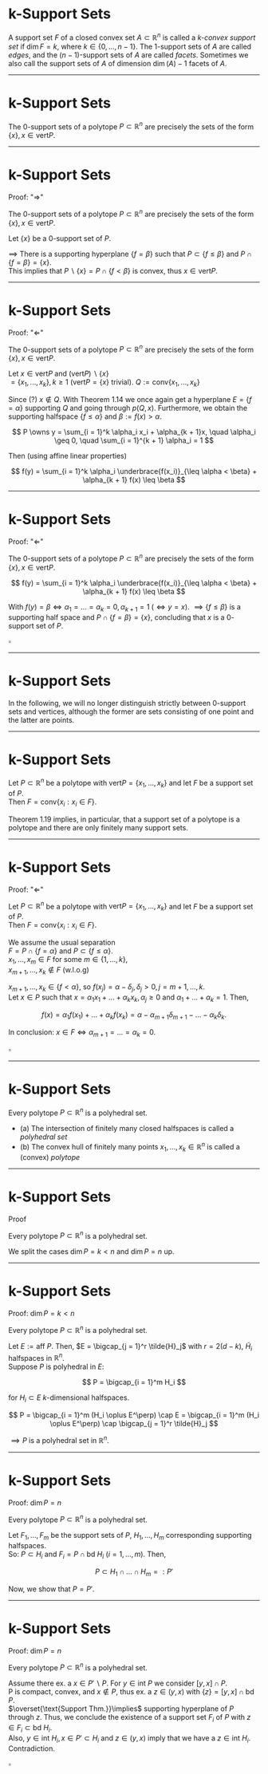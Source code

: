 # k-Support Sets

<Definition label="1.10">

A support set $F$ of a closed convex set $A \subset \mathbb{R}^n$ is called a _$k$-convex support set_ if $\dim F = k$, where $k \in \{0, ..., n - 1\}$.
The $1$-support sets of $A$ are called _edges_, and the $(n - 1)$-support sets of $A$ are called _facets_.
Sometimes we also call the support sets of $A$ of dimension $\dim(A) - 1$ facets of $A$.

</Definition>

---

# k-Support Sets

<Theorem label="1.18">

The $0$-support sets of a polytope $P \subset \mathbb{R}^n$ are precisely the sets of the form $\{x\}, x \in \text{vert} P$.

</Theorem>

---

# k-Support Sets

Proof: "$\Rightarrow$"

<div class="w-58% place-self-end -mt-24 -mr-6">
<Theorem label="1.18">

The $0$-support sets of a polytope $P \subset \mathbb{R}^n$ are precisely the sets of the form $\{x\}, x \in \text{vert} P$.

</Theorem>
</div>

<div class="-mt-10">

Let $\{x\}$ be a $0$-support set of $P$.

$\implies$ There is a supporting hyperplane $\{f = \beta\}$ such that $P \subset \{f \leq \beta\}$ and $P \cap \{f = \beta\} = \{x\}$. \
This implies that $P \backslash \{x\} = P \cap \{f < \beta\}$ is convex, thus $x \in \text{vert} P$.

</div>

---

# k-Support Sets

Proof: "$\Leftarrow$"

<div class="w-58% place-self-end -mt-24 -mr-6">
<Theorem label="1.18">

The $0$-support sets of a polytope $P \subset \mathbb{R}^n$ are precisely the sets of the form $\{x\}, x \in \text{vert} P$.

</Theorem>
</div>

<div class="-mt-10">

Let $x \in \text{vert}P$ and $(\text{vert}P) \backslash \{x\}$ \
$= \{x_1, ..., x_k\}, k \geq 1$ ($\text{vert}P = \{x\}$ trivial).
$Q := \text{conv}\{x_1, ..., x_k\}$

Since (?) $x \notin Q$.
With Theorem 1.14 we once again get a hyperplane $E = \{f = \alpha\}$ supporting $Q$ and going through $p(Q, x)$.
Furthermore, we obtain the supporting halfspace $\{f \leq \alpha\}$ and $\beta := f(x) > \alpha$.

$$
P \owns y = \sum_{i = 1}^k \alpha_i x_i + \alpha_{k + 1}x, \quad \alpha_i \geq 0, \quad \sum_{i = 1}^{k + 1} \alpha_i = 1
$$

Then (using affine linear properties)

$$
f(y) = \sum_{i = 1}^k \alpha_i \underbrace{f(x_i)}_{\leq \alpha < \beta} + \alpha_{k + 1} f(x) \leq \beta
$$

</div>

---

# k-Support Sets

Proof: "$\Leftarrow$"

<div class="w-58% place-self-end -mt-24 -mr-6">
<Theorem label="1.18">

The $0$-support sets of a polytope $P \subset \mathbb{R}^n$ are precisely the sets of the form $\{x\}, x \in \text{vert} P$.

</Theorem>
</div>

<div class="mt-4">

$$
f(y) = \sum_{i = 1}^k \alpha_i \underbrace{f(x_i)}_{\leq \alpha < \beta} + \alpha_{k + 1} f(x) \leq \beta
$$

With $f(y) = \beta \iff \alpha_1 = ... = \alpha_k = 0, \alpha_{k + 1} = 1 \; (\iff y = x)$.
$\implies \{f \leq \beta\}$ is a supporting half space and $P \cap \{f = \beta \} = \{x\}$,
concluding that $x$ is a $0$-support set of $P$.

</div>

<div class="self-end mt-13 m-6">

$\square$

</div>

---

# k-Support Sets

<Remark label="1.22">

In the following, we will no longer distinguish strictly between $0$-support sets and vertices, although the former are sets consisting of one point and the latter are points.

</Remark>

---

# k-Support Sets

<Theorem label="1.19">

Let $P \subset \mathbb{R}^n$ be a polytope with $\text{vert} P = \{x_1, ..., x_k\}$ and let $F$ be a support set of $P$. \
Then $F = \text{conv}\{x_i : x_i \in F\}$.

</Theorem>

<Remark label="1.23">

Theorem 1.19 implies, in particular, that a support set of a polytope is a polytope and there are only finitely many support sets.

</Remark>

---

# k-Support Sets

Proof: "$\Leftarrow$"

<div class="w-58% place-self-end -mt-24 -mr-6">
<Theorem label="1.19">

Let $P \subset \mathbb{R}^n$ be a polytope with $\text{vert} P = \{x_1, ..., x_k\}$ and let $F$ be a support set of $P$. \
Then $F = \text{conv}\{x_i : x_i \in F\}$.

</Theorem>
</div>

<div class="-mt-24">

We assume the usual separation \
$F = P \cap \{f = \alpha\}$ and $P \subset \{f \leq \alpha\}$. \
$x_1, ..., x_m \in F$ for some $m \in \{1, ..., k\}$, \
$x_{m + 1}, ..., x_k \notin F$ (w.l.o.g)

$x_{m + 1}, ..., x_k \in \{f < \alpha\}$, so $f(x_j) = \alpha - \delta_j, \delta_j > 0, j = m + 1, ..., k$. \
Let $x \in P$ such that $x = \alpha_1 x_1 + ... + \alpha_k x_k, \alpha_j \geq 0$ and $\alpha_1 + ... + \alpha_k = 1$. Then,

$$
f(x) = \alpha_1 f(x_1) + ... + \alpha_k f(x_k) = \alpha - \alpha_{m + 1} \delta_{m + 1} - ... - \alpha_k \delta_k.
$$

In conclusion: $x \in F \iff \alpha_{m + 1} = ... = \alpha_k = 0$.

</div>

<div class="self-end mt-8 m-6">

$\square$

</div>

---

# k-Support Sets

<Theorem label="1.20">

Every polytope $P \subset \mathbb{R}^n$ is a polyhedral set.

</Theorem>

<Definition label="1.5 — Reminder" class="mt-14">

- (a) The intersection of finitely many closed halfspaces is called a _polyhedral set_
- (b) The convex hull of finitely many points $x_1, ..., x_k \in \mathbb{R}^n$ is called a (convex) _polytope_

</Definition>

---

# k-Support Sets

Proof

<div class="w-58% place-self-end -mt-24 -mr-6">
<Theorem label="1.20">

Every polytope $P \subset \mathbb{R}^n$ is a polyhedral set.

</Theorem>
</div>

<div>

We split the cases $\dim P = k < n$ and $\dim P = n$ up.

</div>

---

# k-Support Sets

Proof: $\dim P = k < n$

<div class="w-58% place-self-end -mt-24 -mr-6">
<Theorem label="1.20">

Every polytope $P \subset \mathbb{R}^n$ is a polyhedral set.

</Theorem>
</div>

<div>

Let $E := \text{aff } P$.
Then, $E = \bigcap_{j = 1}^r \tilde{H}_j$ with $r = 2(d - k)$, $\tilde{H}_i$ halfspaces in $\mathbb{R}^n$. \
Suppose $P$ is polyhedral in $E$:

$$
P = \bigcap_{i = 1}^m H_i
$$

for $H_i \subset E$ $k$-dimensional halfspaces.

$$
P = \bigcap_{i = 1}^m (H_i \oplus E^\perp) \cap E = \bigcap_{i = 1}^m (H_i \oplus E^\perp) \cap \bigcap_{j = 1}^r \tilde{H}_j
$$

$\implies P$ is a polyhedral set in $\mathbb{R}^n$.

</div>

<!--
E^\perp := linear subspace orthogonal to the linear subspace which spans E
-->

---

# k-Support Sets

Proof: $\dim P = n$

<div class="w-58% place-self-end -mt-24 -mr-6">
<Theorem label="1.20">

Every polytope $P \subset \mathbb{R}^n$ is a polyhedral set.

</Theorem>
</div>

<div>

Let $F_1, ..., F_m$ be the support sets of $P$, $H_1, ..., H_m$ corresponding supporting halfspaces. \
So: $P \subset H_i$ and $F_i = P \cap \text{bd } H_i$ ($i = 1, ..., m$). Then,

$$
P \subset H_1 \cap ... \cap H_m =: P'
$$

Now, we show that $P = P'$.

</div>

<!--
bd == boundary; Rand

\subset weil P \subset H_i
-->

---

# k-Support Sets

Proof: $\dim P = n$

<div class="w-58% place-self-end -mt-24 -mr-6">
<Theorem label="1.20">

Every polytope $P \subset \mathbb{R}^n$ is a polyhedral set.

</Theorem>
</div>

<div>

Assume there ex. a $x \in P'\backslash P$.
For $y \in \text{int } P$ we consider $[y, x] \cap P$. \
P is compact, convex, and $x \notin P$, thus ex. a $z \in (y, x)$ with $\{z\} = [y, x] \cap \text{bd } P$. \
$\overset{\text{Support Thm.}}\implies$ supporting hyperplane of $P$ through $z$.
Thus, we conclude the existence of a support set $F_i$ of $P$ with $z \in F_i \subset \text{bd } H_i$. \
Also, $y \in \text{int } H_i, x \in P' \subset H_i$ and $z \in (y, x)$ imply that we have a $z \in \text{int } H_i$. Contradiction.

</div>

<div class="self-end mt-18 m-6">

$\square$

</div>

<!--
bd == boundary; Rand

\subset weil P \subset H_i
-->